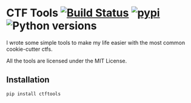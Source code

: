 # CTF Tools [![Build Status](https://travis-ci.org/pietroferretti/ctftools.svg?branch=master)](https://travis-ci.org/pietroferretti/ctftools) [![pypi](https://img.shields.io/pypi/v/ctftools.svg?style=flat)](https://pypi.org/project/ctftools/) ![Python versions](https://img.shields.io/pypi/pyversions/ctftools.svg?style=flat)

I wrote some simple tools to make my life easier with the most common cookie-cutter ctfs.

All the tools are licensed under the MIT License.

## Installation

```
pip install ctftools
```